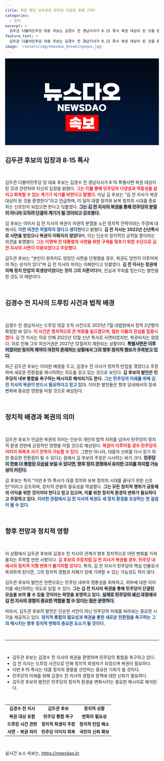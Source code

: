 ```yaml
---
title: 복권 명단 김두관의 민주당 다양성 회복 기대!
categories:
  - 정치
excerpt: >
  김두관 더불어민주당 대표 후보는 김경수 전 경남지사가 8.15 특사 복권 대상이 된 것을 환영하며, 이는 민주당의 회복과 다양성을 강조하는 계기가 될 것이라고 밝혔다. 그는 야권 분열의 주장에 동의하지 않는다며 김 전 지사의 무죄를 믿는다고 주장했다.
feature_text: >
  김두관 더불어민주당 대표 후보는 김경수 전 경남지사가 8.15 특사 복권 대상이 된 것을 환영하며, 이는 민주당의 회복과 다양성을 강조하는 계기가 될 것이라고 밝혔다. 그는 야권 분열의 주장에 동의하지 않는다며 김 전 지사의 무죄를 믿는다고 주장했다.
image: '/assets/img/newsdao_breakingnews.jpg'
---
```


<p><img src="/assets/img/newsdao_breakingnews.jpg" alt="koreaapp 속보" /></p>

<h2 data-ke-size="size26">김두관 후보의 입장과 8·15 특사</h2>

<p data-ke-size="size16">&nbsp;</p>

<p>김두관 더불어민주당 당 대표 후보는 김경수 전 경남지사가 8·15 특별사면 복권 대상이 된 것과 관련하여 자신의 입장을 밝혔다. <b><span style="color: #ee2323;">그는 이를 통해 민주당의 다양성과 역동성을 살리고 회복할 수 있는 계기가 되기를 바란다고 말했다.</span></b> 이날 김 후보는 "김 전 지사가 복권 대상이 된 것을 환영한다"라고 언급하며, 이 일이 대결 정치와 보복 정치의 시대를 종료하는 신호탄이 되었으면 한다고 덧붙였다. <b><span style="background-color: #21538527;">그는 김 전 지사의 복권을 통해 민주당의 분열이 아니라 오히려 단결의 계기가 될 것이라고 강조했다.</span></b> </p>

<p>김 후보는 이어서 김 전 지사의 복권이 야권의 분열을 노린 정치적 전략이라는 주장에 대해서도 <b><span style="color: #1a5490;">이런 의견은 적절하지 않다고 생각한다</span></b>고 밝혔다. <b>김 전 지사는 2022년 신년특사로 사면을 받았으나 복권이 이뤄지지 않았다</b>며, 이는 단순히 정치적인 공작일 뿐이라는 의견을 표명했다. <b><span style="color: #ee2323;">그는 이명박 전 대통령의 사면을 위한 구색을 맞추기 위한 수단으로 김 전 지사의 사면이 이용되었다고 주장했다.</span></b>  </p>

<p>김두관 후보는 "본인이 원하지도 않았던 사면을 단행했을 경우, 복권도 당연히 이루어져야 하는 상식이 있다"며 김 전 지사의 처지는 이해한다고 덧붙였다. <b>김 전 지사는 정권에 의해 정치 탄압의 희생양이었다는 것이 그의 지론이다</b>며, 진심과 무죄를 믿는다는 발언을 한 것도 이 때문이다. </p>

<p data-ke-size="size16">&nbsp;</p>

<h2 data-ke-size="size26">김경수 전 지사의 드루킹 사건과 법적 배경</h2>

<p data-ke-size="size16">&nbsp;</p>

<p>김경수 전 경남지사는 드루킹 댓글 조작 사건으로 2021년 7월 대법원에서 징역 2년형이 확정된 바 있다. <b><span style="color: #ee2323;">이 사건은 정치적으로 큰 파장을 일으켰으며, 많은 이들의 관심을 집중시켰다.</span></b> 김 전 지사는 이로 인해 2022년 12월 신년 특사로 사면되었지만, 복권되지는 않았다. 이로 인해 그의 피선거권은 2027년 12월까지 제한되는 상황이다. <b><span style="background-color: #21538527;">특별사면은 이루어졌지만 정치적 제약이 여전히 존재하는 상황에서 그의 향후 정치적 행보가 주목받고 있다.</span></b> </p>

<p>최근 김두관 후보는 이러한 배경을 두고, 김경수 전 지사가 정치적 탄압을 겪었다고 주장하며 새로운 전환점을 제시하려는 의도를 갖고 있는 것으로 보인다. <b>김 후보의 발언은 민주당의 내부 통합을 촉구하는 메시지로 해석되기도 한다.</b> <b><span style="color: #1a5490;">그는 민주당의 미래를 위해 김 전 지사의 복권이 반드시 필요하다고 믿고 있다.</span></b> 이러한 발언들은 향후 당내에서의 정세 변화에 중요한 영향을 미칠 것으로 예상된다. </p>

<p data-ke-size="size16">&nbsp;</p>

<h2 data-ke-size="size26">정치적 배경과 복권의 의미</h2>

<p data-ke-size="size16">&nbsp;</p>

<p>김두관 후보가 언급한 복권의 의미는 단순히 개인의 법적 지위를 넘어서 민주당의 정치적 환경 전반에 긍정적인 영향을 미칠 것으로 예상된다. <b><span style="color: #ee2323;">복권이 이루어질 경우 민주당의 이미지 회복과 사기 진작이 가능할 수 있다.</span></b> 그뿐만 아니라, 대중의 신뢰를 다시 얻기 위한 중요한 전환점이 될 수 있다는 점에서 김 후보의 주장은 시사하는 바가 크다. <b><span style="background-color: #21538527;">민주당이 한층 더 통합된 모습을 보일 수 있다면, 향후 정치 경쟁에서 유리한 고지를 차지할 가능성이 커진다.</span></b></p>

<p>김 후보는 특히 "이번 8·15 특사가 대결 정치와 보복 정치의 시대를 끝내기 위한 신호탄"이라고 강조하며, 정치적 관용의 필요성을 역설했다. <b>그는 모든 정치적 행위가 공동체의 이익을 위한 것이어야 한다고 믿고 있으며, 이를 위한 정치적 환경의 변화가 필요하다고 주장하고 있다.</b> <b><span style="color: #1a5490;">이러한 관점에서 김 전 지사의 복권도 새 정치 환경을 조성하는 첫 걸침이 될 수 있다.</span></b> </p>

<p data-ke-size="size16">&nbsp;</p>

<h2 data-ke-size="size26">향후 전망과 정치적 영향</h2>

<p data-ke-size="size16">&nbsp;</p>

<p>이 상황에서 김두관 후보와 김경수 전 지사의 관계가 향후 정치적으로 어떤 변화를 가져올지는 주목할 만한 사항이다. <b><span style="color: #ee2323;">김 후보의 주장처럼 김 전 지사가 복권될 경우, 민주당 내에서의 정치적 지형 변화가 불가피할 것이다.</span></b> 특히, 김 전 지사가 민주당의 핵심 인물로서 복귀하게 된다면, 그의 정치적 경험과 지혜가 당에 기여할 수 있는 가능성도 적지 않다.</p>

<p>김두관 후보의 발언은 한편으로는 민주당 내부의 정통성을 회복하고, 외부에 대한 이미지를 쇄신하려는 의도로 읽힐 수 있다. <b>그는 김 전 지사의 복권을 통해 민주당이 단결된 모습을 보여 줄 수 있을 것이라는 희망을 표명하고 있다.</b> <b><span style="background-color: #21538527;">실제로 민주당의 쇄신 과정에서 김 전 지사의 경험이 중요한 역할을 할 수 있다는 점은 분명하다.</span></b></p>

<p>따라서, 김두관 후보의 발언은 단순한 사안이 아닌 민주당의 미래를 바라보는 중요한 시각을 제공하고 있다. <b><span style="color: #1a5490;">정치적 통합의 필요성과 복권을 통한 새로운 전환점을 촉구하는 그의 메시지는 향후 정치적 변화의 중요한 요소가 될 것이다.</span></b> </p>

<p data-ke-size="size16">&nbsp;</p>

<hr />

<p data-ke-size="size16">&nbsp;</p>

<ul>
<li>김두관 후보는 김경수 전 지사의 복권을 환영하며 민주당의 통합을 촉구하고 있다.</li>
<li>김 전 지사는 드루킹 사건으로 인해 정치적 희생자가 되었으며 복권이 필요하다.</li>
<li>이번 8·15 특사는 대결 정치의 종말을 선언하는 중요한 기회가 될 것이다.</li>
<li>민주당의 미래를 위해 김경수 전 지사의 경험과 정책에 대한 신뢰가 필요하다.</li>
<li>김두관 후보의 발언은 민주당의 정치적 환경을 변화시키는 중요한 메시지로 해석된다.</li>
</ul>

<p data-ke-size="size16">&nbsp;</p> 

<table style="width: 100%; border-collapse: collapse;"> 
<tr>
<td style="text-align: center; height: 17px;"><b>김경수 전 지사</b></td>
<td style="text-align: center; height: 17px;"><b>김두관 후보</b></td>
<td style="text-align: center; height: 17px;"><b>정치적 상황</b></td>
</tr>
<tr>
<td style="text-align: center; height: 17px;"><b>복권 대상 포함</b></td>
<td style="text-align: center; height: 17px;"><b>민주당 통합 촉구</b></td>
<td style="text-align: center; height: 17px;"><b>변화의 필요성</b></td>
</tr>
<tr>
<td style="text-align: center; height: 17px;"><b>드루킹 사건 관련</b></td>
<td style="text-align: center; height: 17px;"><b>정치적 희생자 주장</b></td>
<td style="text-align: center; height: 17px;"><b>정치적 탄압 해소</b></td>
</tr>
<tr>
<td style="text-align: center; height: 17px;"><b>사면 - 복권 차이</b></td>
<td style="text-align: center; height: 17px;"><b>민주당 이미지 회복</b></td>
<td style="text-align: center; height: 17px;"><b>국민의 신뢰 확보</b></td>
</tr>
</table>

<p data-ke-size="size16">&nbsp;</p>
실시간 뉴스 속보는, <a href="https://newsdao.kr" rel="dofollow">https://newsdao.kr</a>


